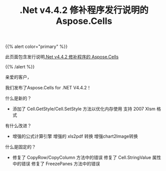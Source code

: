 ﻿---
title: .Net v4.4.2 修补程序发行说明的 Aspose.Cells
type: docs
weight: 50
url: /zh/net/aspose-cells-for-net-v4-4-2-hotfix-release-notes/
---
{{% alert color="primary" %}} 

此页面包含发行说明[.Net v4.4.2 修补程序的 Aspose.Cells](https://downloads.aspose.com/cells/net/new-releases/aspose.cells-for-.net-v4.4.2-hotfix/)

{{% /alert %}} 

亲爱的客户，

我们发布了Aspose.Cells for .NET V4.4.2！

什么是新的？

- 添加了 Cell.GetStyle/Cell.SetStyle 方法以优化内存使用
支持 2007 Xlsm 格式

有什么改进？

- 增强的公式计算引擎
增强的 xls2pdf 转换
增强chart2Image转换

什么是固定的？

- 修复了 CopyRow/CopyColumn 方法中的错误
修复了 Cell.StringValue 属性中的错误
修复了 FreezePanes 方法中的错误
